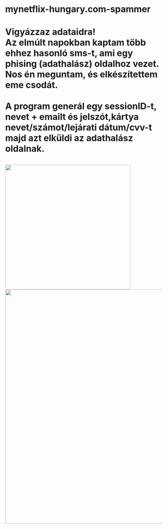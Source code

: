 # mynetflix-hungary.com-spammer
<h1>Vigyázzaz adataidra!<br>
Az elmúlt napokban kaptam több ehhez hasonló sms-t, ami egy phising (adathalász) oldalhoz vezet. Nos én meguntam, és elkészítettem eme csodát.
<br><br>A program generál egy sessionID-t, nevet + emailt és jelszót,kártya nevet/számot/lejárati dátum/cvv-t majd azt elküldi az adathalász oldalnak. <br><br>
<img src="https://user-images.githubusercontent.com/78733248/226207640-1d7d5bf9-8934-4bff-802a-926e408c60de.jpg" width="400"><br>
<img src="https://user-images.githubusercontent.com/78733248/226209145-a8fa7335-fb26-4d58-b258-32fbe9ef6579.png" width=750">
